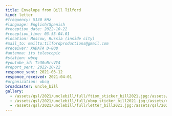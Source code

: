 ```yaml
---
title: Envelope from Bill Tilford
kind: letter
#frequency: 5130 kHz
#language: English/Spanish
#reception_date: 2022-10-22
#reception_time: 03.55-04.01
#location: Moscow, Russia (inside city)
#mail_to: mailto:tilfordproductions@gmail.com
#receiver: XHDATA D-808
#antenna: its telescopic
#station: wbcq
#youtube_id: Tz30uNrvVY4
#report_sent: 2022-10-22
responce_sent: 2021-03-12
responce_received: 2021-04-01
#organization: wbcq
broadcaster: uncle_bill
gallery:
  - /assets/qsl/2021/unclebill/full/ftiom_sticker_bill2021.jpg:/assets/qsl/2021/unclebill/small/ftiom_sticker_bill2021.jpg
  - /assets/qsl/2021/unclebill/full/ubmp_sticker_bill2021.jpg:/assets/qsl/2021/unclebill/small/ubmp_sticker_bill2021.jpg
  - /assets/qsl/2021/unclebill/full/letter_bill2021.jpg:/assets/qsl/2021/unclebill/small/letter_bill2021.jpg
---
```

